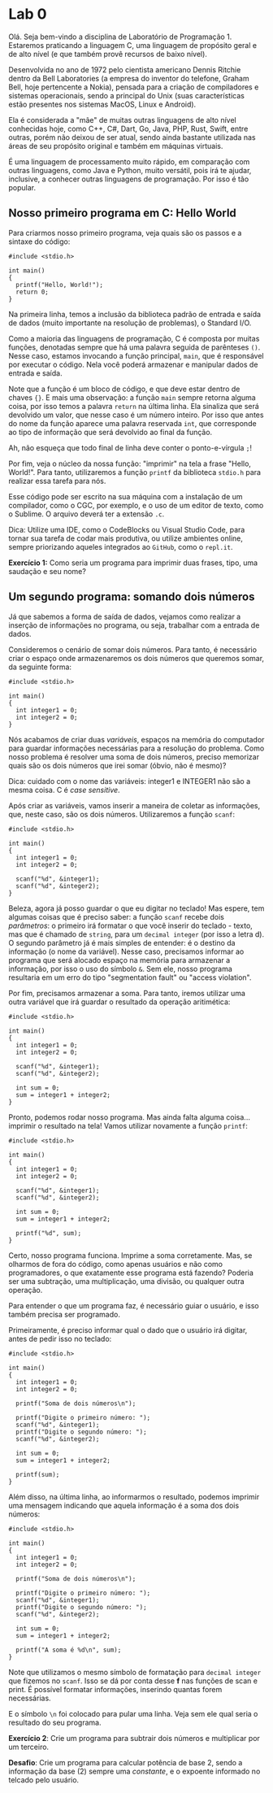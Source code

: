# Lab 0

Olá. Seja bem-vindo a disciplina de Laboratório de Programação 1. Estaremos praticando a linguagem C, uma linguagem de propósito geral e de alto nível (e que também provê recursos de baixo nível). 

Desenvolvida no ano de 1972 pelo cientista americano Dennis Ritchie dentro da Bell Laboratories (a empresa do inventor do telefone, Graham Bell, hoje pertencente a Nokia), pensada para a criação de compiladores e sistemas operacionais, sendo a principal do Unix (suas características estão presentes nos sistemas MacOS, Linux e Android). 

Ela é considerada a "mãe" de muitas outras linguagens de alto nível conhecidas hoje, como C++, C#, Dart, Go, Java, PHP, Rust, Swift, entre outras, porém não deixou de ser atual, sendo ainda bastante utilizada nas áreas de seu propósito original e também em máquinas virtuais.

É uma linguagem de processamento muito rápido, em comparação com outras linguagens, como Java e Python, muito versátil, pois irá te ajudar, inclusive, a conhecer outras linguagens de programação. Por isso é tão popular.

## Nosso primeiro programa em C: Hello World

Para criarmos nosso primeiro programa, veja quais são os passos e a sintaxe do código:

```
#include <stdio.h>

int main()
{
  printf("Hello, World!");
  return 0;
}
```

Na primeira linha, temos a inclusão da biblioteca padrão de entrada e saída de dados (muito importante na resolução de problemas), o Standard I/O.

Como a maioria das linguagens de programação, C é composta por muitas funções, denotadas sempre que há uma palavra seguida de parênteses `()`. Nesse caso, estamos invocando a função principal, `main`, que é responsável por executar o código. Nela você poderá armazenar e manipular dados de entrada e saída.

Note que a função é um bloco de código, e que deve estar dentro de chaves `{}`. E mais uma observação: a função `main` sempre retorna alguma coisa, por isso temos a palavra `return` na última linha. Ela sinaliza que será devolvido um valor, que nesse caso é um número inteiro. Por isso que antes do nome da função aparece uma palavra reservada `int`, que corresponde ao tipo de informação que será devolvido ao final da função.

Ah, não esqueça que todo final de linha deve conter o ponto-e-vírgula `;`!

Por fim, veja o núcleo da nossa função: "imprimir" na tela a frase "Hello, World!". Para tanto, utilizaremos a função `printf` da biblioteca `stdio.h` para realizar essa tarefa para nós. 

Esse código pode ser escrito na sua máquina com a instalação de um compilador, como o CGC, por exemplo, e o uso de um editor de texto, como o Sublime. O arquivo deverá ter a extensão `.c`. 

Dica: Utilize uma IDE, como o CodeBlocks ou Visual Studio Code, para tornar sua tarefa de codar mais produtiva, ou utilize ambientes online, sempre priorizando aqueles integrados ao `GitHub`, como o `repl.it`.

**Exercício 1:** Como seria um programa para imprimir duas frases, tipo, uma saudação e seu nome? 

## Um segundo programa: somando dois números

Já que sabemos a forma de saída de dados, vejamos como realizar a inserção de informações no programa, ou seja, trabalhar com a entrada de dados.

Consideremos o cenário de somar dois números. Para tanto, é necessário criar o espaço onde armazenaremos os dois números que queremos somar, da seguinte forma:

```
#include <stdio.h>

int main()
{
  int integer1 = 0;
  int integer2 = 0;
}
```

Nós acabamos de criar duas _variáveis_, espaços na memória do computador para guardar informações necessárias para a resolução do problema. Como nosso problema é resolver uma soma de dois números, preciso memorizar quais são os dois números que irei somar (óbvio, não é mesmo)?

Dica: cuidado com o nome das variáveis: integer1 e INTEGER1 não são a mesma coisa. C é _case sensitive_.

Após criar as variáveis, vamos inserir a maneira de coletar as informações, que, neste caso, são os dois números. Utilizaremos a função `scanf`:

```
#include <stdio.h>

int main()
{
  int integer1 = 0;
  int integer2 = 0;

  scanf("%d", &integer1);
  scanf("%d", &integer2);
}
```

Beleza, agora já posso guardar o que eu digitar no teclado! Mas espere, tem algumas coisas que é preciso saber: a função `scanf` recebe dois _parâmetros_: o primeiro irá formatar o que você inserir do teclado - texto, mas que é chamado de `string`, para um `decimal integer` (por isso a letra d). O segundo parâmetro já é mais simples de entender: é o destino da informação (o nome da variável). Nesse caso, precisamos informar ao programa que será alocado espaço na memória para armazenar a informação, por isso o uso do símbolo `&`. Sem ele, nosso programa resultaria em um erro do tipo "segmentation fault" ou "access violation".

Por fim, precisamos armazenar a soma. Para tanto, iremos utilizar uma outra variável que irá guardar o resultado da operação aritimética:

```
#include <stdio.h>

int main()
{
  int integer1 = 0;
  int integer2 = 0;

  scanf("%d", &integer1);
  scanf("%d", &integer2);

  int sum = 0; 
  sum = integer1 + integer2;
}
```

Pronto, podemos rodar nosso programa. Mas ainda falta alguma coisa... imprimir o resultado na tela! Vamos utilizar novamente a função `printf`:

```
#include <stdio.h>

int main()
{
  int integer1 = 0;
  int integer2 = 0;

  scanf("%d", &integer1);
  scanf("%d", &integer2);

  int sum = 0; 
  sum = integer1 + integer2;

  printf("%d", sum);
}
```

Certo, nosso programa funciona. Imprime a soma corretamente. Mas, se olharmos de fora do código, como apenas usuários e não como programadores, o que exatamente esse programa está fazendo? Poderia ser uma subtração, uma multiplicação, uma divisão, ou qualquer outra operação. 

Para entender o que um programa faz, é necessário guiar o usuário, e isso também precisa ser programado. 

Primeiramente, é preciso informar qual o dado que o usuário irá digitar, antes de pedir isso no teclado:

```
#include <stdio.h>

int main()
{
  int integer1 = 0;
  int integer2 = 0;

  printf("Soma de dois números\n");
  
  printf("Digite o primeiro número: ");
  scanf("%d", &integer1);
  printf("Digite o segundo número: ");
  scanf("%d", &integer2);

  int sum = 0; 
  sum = integer1 + integer2;

  printf(sum);
}
```

Além disso, na última linha, ao informarmos o resultado, podemos imprimir uma mensagem indicando que aquela informação é a soma dos dois números:

```
#include <stdio.h>

int main()
{
  int integer1 = 0;
  int integer2 = 0;

  printf("Soma de dois números\n");
  
  printf("Digite o primeiro número: ");
  scanf("%d", &integer1);
  printf("Digite o segundo número: ");
  scanf("%d", &integer2);

  int sum = 0; 
  sum = integer1 + integer2;

  printf("A soma é %d\n", sum);
}
```

Note que utilizamos o mesmo símbolo de formatação para `decimal integer` que fizemos no `scanf`. Isso se dá por conta desse **f** nas funções de scan e print. É possível formatar informações, inserindo quantas forem necessárias.

E o símbolo `\n` foi colocado para pular uma linha. Veja sem ele qual seria o resultado do seu programa.

**Exercício 2**: Crie um programa para subtrair dois números e multiplicar por um terceiro.

**Desafio**: Crie um programa para calcular potência de base 2, sendo a informação da base (2) sempre uma _constante_, e o expoente informado no telcado pelo usuário.
